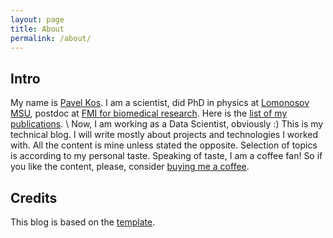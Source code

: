 ```yaml
---
layout: page
title: About
permalink: /about/
---
```


## Intro

My name is [Pavel Kos](https://github.com/polly-code). I am a scientist, did PhD in physics at [Lomonosov MSU](https://phys.msu.ru/eng/), postdoc at [FMI for biomedical research](https://fmi.ch). Here is the [list of my publications](https://scholar.google.ch/citations?user=bIKzlw4AAAAJ&hl=en). \\
Now, I am working as a Data Scientist, obviously :) This is my technical blog. I will write mostly about projects and technologies I worked with. All the content is mine unless stated the opposite. Selection of topics is according to my personal taste. Speaking of taste, I am a coffee fan! So if you like the content, please, consider [buying me a coffee](https://buymeacoffee.com/ilikeit).

## Credits

This blog is based on the [template](https://github.com/amitmerchant1990/reverie).